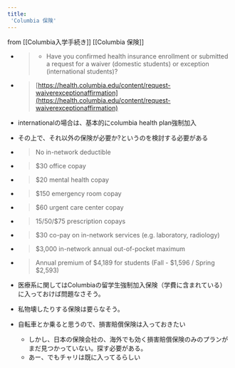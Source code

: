 ```yaml
---
title:
 'Columbia 保険'
---
```


from [[Columbia入学手続き]]
[[Columbia 保険]]
- > * Have you confirmed health insurance enrollment or submitted a request for a waiver (domestic students) or exception (international students)?
- >  [https://health.columbia.edu/content/request-waiverexceptionaffirmation](https://health.columbia.edu/content/request-waiverexceptionaffirmation)

- internationalの場合は、基本的にcolumbia health plan強制加入
- その上で、それ以外の保険が必要か?というのを検討する必要がある

- > No in-network deductible
- >  $30 office copay
- >  $20 mental health copay
- >  $150 emergency room copay
- >  $60 urgent care center copay
- >  $15/$50/$75 prescription copays
- >  $30 co-pay on in-network services (e.g. laboratory, radiology)
- >  $3,000 in-network annual out-of-pocket maximum
- >  Annual premium of $4,189 for students (Fall - $1,596 / Spring $2,593)

- 医療系に関してはColumbiaの留学生強制加入保険（学費に含まれている）に入っておけば問題なさそう。
- 私物壊したりする保険は要らなそう。
- 自転車とか乗ると思うので、損害賠償保険は入っておきたい
    - しかし、日本の保険会社の、海外でも効く損害賠償保険のみのプランがまだ見つかっていない。探す必要がある。
    - あー、でもチャリは既に入ってるらしい

